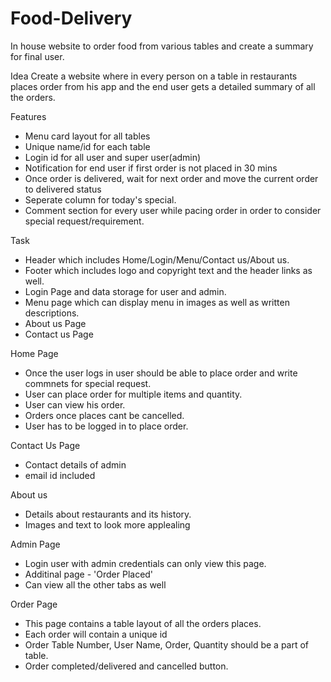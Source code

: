 # Food-Delivery

In house website to order food from various tables and create a summary for final user.

Idea
Create a website where in every person on a table in restaurants places order from his app and the end user gets a detailed summary of all the orders.

Features

- Menu card layout for all tables
- Unique name/id for each table
- Login id for all user and super user(admin)
- Notification for end user if first order is not placed in 30 mins
- Once order is delivered, wait for next order and move the current order to delivered status
- Seperate column for today's special.
- Comment section for every user while pacing order in order to consider special request/requirement.

Task

- Header which includes Home/Login/Menu/Contact us/About us.
- Footer which includes logo and copyright text and the header links as well.
- Login Page and data storage for user and admin.
- Menu page which can display menu in images as well as written descriptions.
- About us Page
- Contact us Page

Home Page

- Once the user logs in user should be able to place order and write commnets for special request.
- User can place order for multiple items and quantity.
- User can view his order.
- Orders once places cant be cancelled.
- User has to be logged in to place order.

Contact Us Page

- Contact details of admin
- email id included

About us

- Details about restaurants and its history.
- Images and text to look more applealing

Admin Page

- Login user with admin credentials can only view this page.
- Additinal page - 'Order Placed'
- Can view all the other tabs as well

Order Page

- This page contains a table layout of all the orders places.
- Each order will contain a unique id
- Order Table Number, User Name, Order, Quantity should be a part of table.
- Order completed/delivered and cancelled button.
